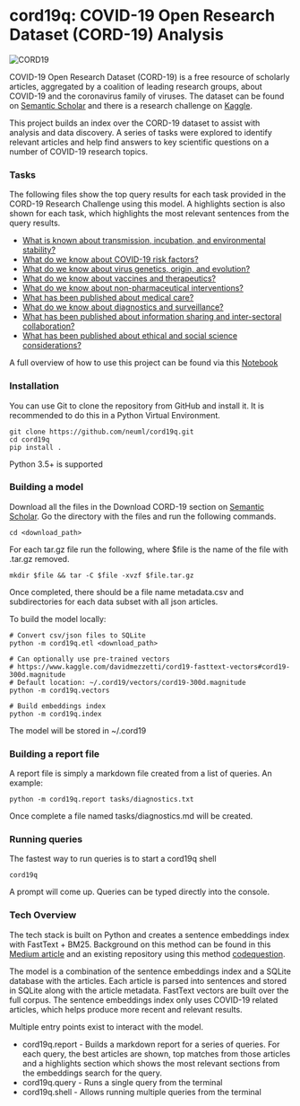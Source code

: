 cord19q: COVID-19 Open Research Dataset (CORD-19) Analysis
======

![CORD19](https://pages.semanticscholar.org/hs-fs/hubfs/covid-image.png?width=300&name=covid-image.png)

COVID-19 Open Research Dataset (CORD-19) is a free resource of scholarly articles, aggregated by a coalition of leading research groups, about COVID-19 and the coronavirus family of viruses. The dataset can be found on [Semantic Scholar](https://pages.semanticscholar.org/coronavirus-research) and there is a research challenge on [Kaggle](https://www.kaggle.com/allen-institute-for-ai/CORD-19-research-challenge).

This project builds an index over the CORD-19 dataset to assist with analysis and data discovery. A series of tasks were explored to identify relevant articles and help find answers to key scientific questions on a number of COVID-19 research topics.

### Tasks
The following files show the top query results for each task provided in the CORD-19 Research Challenge using this model. A highlights section is also shown for each task, which highlights the most relevant sentences from the query results.

- [What is known about transmission, incubation, and environmental stability?](https://www.kaggle.com/davidmezzetti/cord-19-transmission-incubation-environment)
- [What do we know about COVID-19 risk factors?](https://www.kaggle.com/davidmezzetti/cord-19-risk-factors)
- [What do we know about virus genetics, origin, and evolution?](https://www.kaggle.com/davidmezzetti/cord-19-virus-genetics-origin-and-evolution)
- [What do we know about vaccines and therapeutics?](https://www.kaggle.com/davidmezzetti/cord-19-vaccines-and-therapeutics)
- [What do we know about non-pharmaceutical interventions?](https://www.kaggle.com/davidmezzetti/cord-19-non-pharmaceutical-interventions)
- [What has been published about medical care?](https://www.kaggle.com/davidmezzetti/cord-19-medical-care)
- [What do we know about diagnostics and surveillance?](https://www.kaggle.com/davidmezzetti/cord-19-diagnostics-and-surveillance)
- [What has been published about information sharing and inter-sectoral collaboration?](https://www.kaggle.com/davidmezzetti/cord-19-sharing-and-collaboration)
- [What has been published about ethical and social science considerations?](https://www.kaggle.com/davidmezzetti/cord-19-ethical-and-social-science-considerations)

A full overview of how to use this project can be found via this [Notebook](https://www.kaggle.com/davidmezzetti/cord-19-analysis-with-sentence-embeddings)

### Installation
You can use Git to clone the repository from GitHub and install it. It is recommended to do this in a Python Virtual Environment. 

    git clone https://github.com/neuml/cord19q.git
    cd cord19q
    pip install .

Python 3.5+ is supported

### Building a model
Download all the files in the Download CORD-19 section on [Semantic Scholar](https://pages.semanticscholar.org/coronavirus-research). Go the directory with the files
and run the following commands.

    cd <download_path>

For each tar.gz file run the following, where $file is the name of the file with .tar.gz removed.

    mkdir $file && tar -C $file -xvzf $file.tar.gz

Once completed, there should be a file name metadata.csv and subdirectories for each data subset with all json articles.

To build the model locally:

    # Convert csv/json files to SQLite
    python -m cord19q.etl <download_path>

    # Can optionally use pre-trained vectors
    # https://www.kaggle.com/davidmezzetti/cord19-fasttext-vectors#cord19-300d.magnitude
    # Default location: ~/.cord19/vectors/cord19-300d.magnitude
    python -m cord19q.vectors

    # Build embeddings index
    python -m cord19q.index

The model will be stored in ~/.cord19

### Building a report file
A report file is simply a markdown file created from a list of queries. An example:

    python -m cord19q.report tasks/diagnostics.txt

Once complete a file named tasks/diagnostics.md will be created.

### Running queries
The fastest way to run queries is to start a cord19q shell

    cord19q

A prompt will come up. Queries can be typed directly into the console.

### Tech Overview
The tech stack is built on Python and creates a sentence embeddings index with FastText + BM25. Background on this method can be found in this [Medium article](https://towardsdatascience.com/building-a-sentence-embedding-index-with-fasttext-and-bm25-f07e7148d240) and an existing repository using this method [codequestion](https://github.com/neuml/codequestion).

The model is a combination of the sentence embeddings index and a SQLite database with the articles. Each article is parsed into sentences and stored in SQLite along with the article metadata. FastText vectors are built over the full corpus. The sentence embeddings index only uses COVID-19 related articles, which helps produce more recent and relevant results. 

Multiple entry points exist to interact with the model.

- cord19q.report - Builds a markdown report for a series of queries. For each query, the best articles are shown, top matches from those articles and a highlights section which shows the most relevant sections from the embeddings search for the query.
- cord19q.query - Runs a single query from the terminal
- cord19q.shell - Allows running multiple queries from the terminal